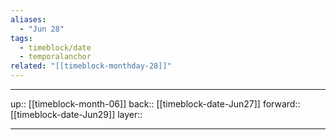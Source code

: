 ```yaml
---
aliases:
  - "Jun 28"
tags:
  - timeblock/date
  - temporalanchor
related: "[[timeblock-monthday-28]]"
---
```




***

up:: [[timeblock-month-06]]
back:: [[timeblock-date-Jun27]]
forward:: [[timeblock-date-Jun29]]
layer:: 

***
